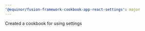 ```yaml
---
'@equinor/fusion-framework-cookbook-app-react-settings': major
---
```


Created a cookbook for using settings
